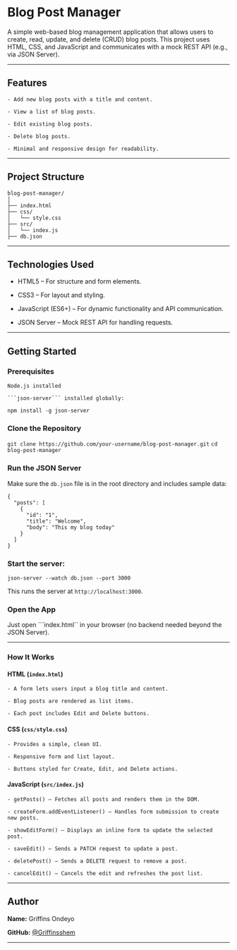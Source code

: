 
# Blog Post Manager

A simple web-based blog management application that allows users to create, read, update, and delete (CRUD) blog posts. This project uses HTML, CSS, and JavaScript and communicates with a mock REST API (e.g., via JSON Server).

---

## Features

    - Add new blog posts with a title and content.

    - View a list of blog posts.

    - Edit existing blog posts.

    - Delete blog posts.

    - Minimal and responsive design for readability.

---

## Project Structure

```
blog-post-manager/
│
├── index.html         
├── css/
│   └── style.css     
├── src/
│   └── index.js      
├── db.json           
```

---

## Technologies Used

   - HTML5 – For structure and form elements.

   - CSS3 – For layout and styling.

   - JavaScript (ES6+) – For dynamic functionality and API communication.

   - JSON Server – Mock REST API for handling requests.

 ---

## Getting Started

### Prerequisites

    Node.js installed

    ```json-server``` installed globally:

```npm install -g json-server```

### Clone the Repository

```git clone https://github.com/your-username/blog-post-manager.git```
```cd blog-post-manager```

### Run the JSON Server

Make sure the ```db.json``` file is in the root directory and includes sample data:

```
{
  "posts": [
    {
      "id": "1",
      "title": "Welcome",
      "body": "This my blog today"
    }
  ]
}
```

### Start the server:

```json-server --watch db.json --port 3000```

This runs the server at ```http://localhost:3000```.

### Open the App

Just open ```index.html`` in your browser (no backend needed beyond the JSON Server).

---

### How It Works

#### HTML (```index.html```)

    - A form lets users input a blog title and content.

    - Blog posts are rendered as list items.

    - Each post includes Edit and Delete buttons.

#### CSS (```css/style.css```)

    - Provides a simple, clean UI.

    - Responsive form and list layout.

    - Buttons styled for Create, Edit, and Delete actions.

#### JavaScript (```src/index.js```)

    - getPosts() — Fetches all posts and renders them in the DOM.

    - createForm.addEventListener() — Handles form submission to create new posts.

    - showEditForm() — Displays an inline form to update the selected post.

    - saveEdit() — Sends a PATCH request to update a post.

    - deletePost() — Sends a DELETE request to remove a post.

    - cancelEdit() — Cancels the edit and refreshes the post list.

---

##  Author

**Name:** Griffins Ondeyo 

**GitHub:** [@Griffinsshem](https://github.com/Griffinsshem)


---


